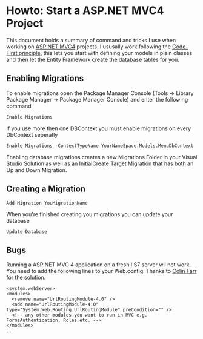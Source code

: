 # Howto: Start a ASP.NET MVC4 Project

This document holds a summary of command and tricks I use when working on [ASP.NET MVC4](http://www.asp.net/mvc/mvc4) projects. I ususally work following the [Code-First principle](http://weblogs.asp.net/scottgu/archive/2010/07/16/code-first-development-with-entity-framework-4.aspx), this lets you start with defining your models in plain classes and then let the Entity Framework create the database tables for you.

## Enabling Migrations

To enable migrations open the Package Manager Console (Tools -> Library Package Manager -> Package Manager Console) and enter the following command

	Enable-Migrations

If you use more then one DBContext you must enable migrations on every DbContext seperatly

	Enable-Migrations -ContextTypeName YourNameSpace.Models.MenuDbContext

Enabling database migrations creates a new Migrations Folder in your Visual Studio Solution as well as an InitialCreate Target Migration that has both an Up and Down Migration.	

## Creating a Migration

	Add-Migration YouMigrationName

When you're finished creating you migrations you can update your database

	Update-Database

## Bugs

Running a ASP.NET MVC 4 application on a fresh IIS7 server wil not work. You need to add the following lines to your Web.config. Thanks  to [Colin Farr](http://www.britishdeveloper.co.uk/2010/06/dont-use-modules-runallmanagedmodulesfo.html) for the solution.

	<system.webServer>
    <modules>
      <remove name="UrlRoutingModule-4.0" />
      <add name="UrlRoutingModule-4.0" type="System.Web.Routing.UrlRoutingModule" preCondition="" />
      <!-- any other modules you want to run in MVC e.g. FormsAuthentication, Roles etc. -->
    </modules>
    ...